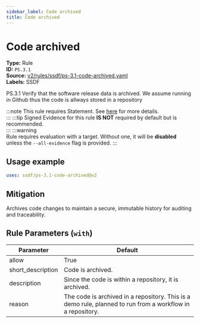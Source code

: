 ```yaml
---
sidebar_label: Code archived
title: Code archived
---  
```

# Code archived  
**Type:** Rule  
**ID:** `PS.3.1`  
**Source:** [v2/rules/ssdf/ps-3.1-code-archived.yaml](https://github.com/scribe-public/sample-policies/blob/main/v2/rules/ssdf/ps-3.1-code-archived.yaml)  
**Labels:** SSDF  

PS.3.1 Verify that the software release data is archived.
We assume running in Github thus the code is allways stored in a repository


:::note 
This rule requires Statement. See [here](https://deploy-preview-299--scribe-security.netlify.app/docs/valint/generic) for more details.  
::: 
:::tip 
Signed Evidence for this rule **IS NOT** required by default but is recommended.  
::: 
:::warning  
Rule requires evaluation with a target. Without one, it will be **disabled** unless the `--all-evidence` flag is provided.
::: 

## Usage example

```yaml
uses: ssdf/ps-3.1-code-archived@v2
```

## Mitigation  
Archives code changes to maintain a secure, immutable history for auditing and traceability.


## Rule Parameters (`with`)  
| Parameter | Default |
|-----------|---------|
| allow | True |
| short_description | Code is archived. |
| description | Since the code is within a repository, it is archived. |
| reason | The code is archived in a repository. This is a demo rule, planned to run from a workflow in a repository. |


